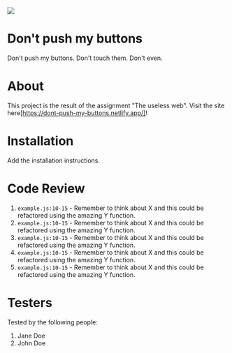 <img src="https://media.giphy.com/media/EBId5v0YNRyPGHytLK/giphy.gif">

# Don't push my buttons

Don't push my buttons. Don't touch them. Don't even.

# About 

This project is the result of the assignment "The useless web". Visit the site here[https://dont-push-my-buttons.netlify.app/]!

# Installation

Add the installation instructions.

# Code Review

1. `example.js:10-15` - Remember to think about X and this could be refactored using the amazing Y function.
1. `example.js:10-15` - Remember to think about X and this could be refactored using the amazing Y function.
1. `example.js:10-15` - Remember to think about X and this could be refactored using the amazing Y function.
1. `example.js:10-15` - Remember to think about X and this could be refactored using the amazing Y function.
1. `example.js:10-15` - Remember to think about X and this could be refactored using the amazing Y function.

# Testers

Tested by the following people:

1. Jane Doe
2. John Doe
